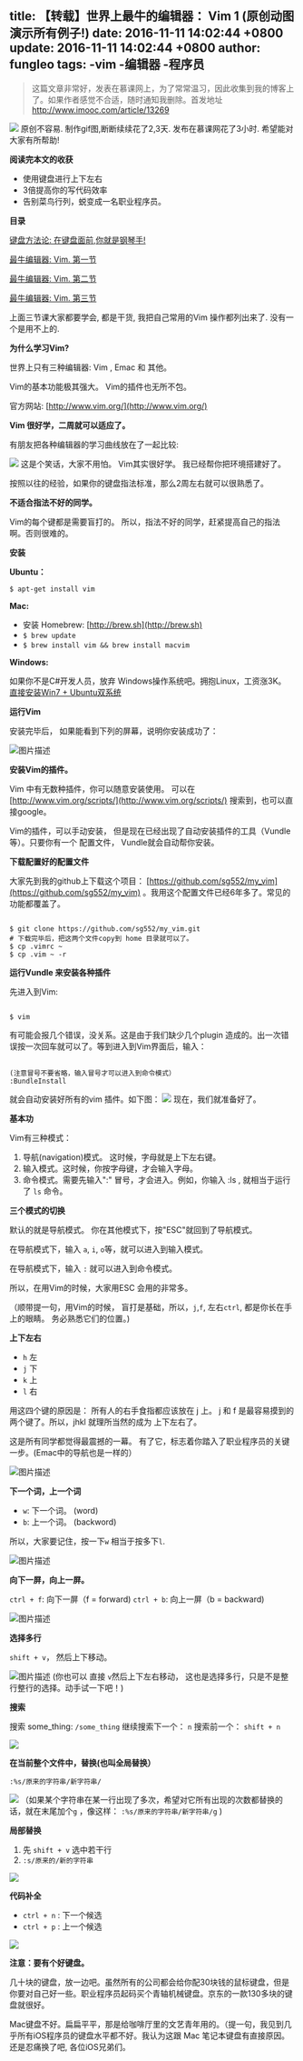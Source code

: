 title: 【转载】世界上最牛的编辑器： Vim 1 (原创动图演示所有例子!)
date: 2016-11-11 14:02:44 +0800
update: 2016-11-11 14:02:44 +0800
author: fungleo
tags:
    -vim
    -编辑器
    -程序员
---

> 这篇文章非常好，发表在慕课网上，为了常常温习，因此收集到我的博客上了。如果作者感觉不合适，随时通知我删除。首发地址 http://www.imooc.com/article/13269

![](https://raw.githubusercontent.com/fengcms/articles/master/image/ac/c327dfe0d5328c1ad102179c70b641.gif)
原创不容易. 制作gif图,断断续续花了2,3天. 发布在慕课网花了3小时. 希望能对大家有所帮助!

**阅读完本文的收获**

*   使用键盘进行上下左右
*   3倍提高你的写代码效率
*   告别菜鸟行列，蜕变成一名职业程序员。

**目录**

[键盘方法论: 在键盘面前,你就是钢琴手!](http://www.imooc.com/article/13277)

[最牛编辑器: Vim. 第一节](http://www.imooc.com/article/13269)

[最牛编辑器: Vim. 第二节](http://www.imooc.com/article/13272)

[最牛编辑器: Vim. 第三节](http://www.imooc.com/article/13275)

上面三节课大家都要学会, 都是干货, 我把自己常用的Vim 操作都列出来了. 没有一个是用不上的.

**为什么学习Vim?**

世界上只有三种编辑器: Vim , Emac 和 其他。

Vim的基本功能极其强大。 Vim的插件也无所不包。

官方网站: [http://www.vim.org/](http://www.vim.org/)

**Vim 很好学，二周就可以适应了。**

有朋友把各种编辑器的学习曲线放在了一起比较:

![](https://raw.githubusercontent.com/fengcms/articles/master/image/06/6a7ace22acbcb85c2e4d75cf9bf5e7.png)
这是个笑话，大家不用怕。 Vim其实很好学。 我已经帮你把环境搭建好了。

按照以往的经验，如果你的键盘指法标准，那么2周左右就可以很熟悉了。

**不适合指法不好的同学。**

Vim的每个键都是需要盲打的。 所以，指法不好的同学，赶紧提高自己的指法啊。否则很难的。

**安装**

**Ubuntu：**

`$ apt-get install vim`

**Mac:**

*   安装 Homebrew: [http://brew.sh](http://brew.sh)
*   `$ brew update`
*   `$ brew install vim && brew install macvim`

**Windows:**

如果你不是C#开发人员，放弃 Windows操作系统吧。拥抱Linux，工资涨3K。
[直接安装Win7 + Ubuntu双系统](http://www.imooc.com/article/12957)

**运行Vim**

安装完毕后， 如果能看到下列的屏幕，说明你安装成功了：

![图片描述](http://img.mukewang.com/57e8b9c00001003509970453.png")

**安装Vim的插件。**

Vim 中有无数种插件，你可以随意安装使用。 可以在 [http://www.vim.org/scripts/](http://www.vim.org/scripts/) 搜索到，也可以直接google。

Vim的插件，可以手动安装， 但是现在已经出现了自动安装插件的工具（Vundle等）。只要你有一个 配置文件， Vundle就会自动帮你安装。



**下载配置好的配置文件**

大家先到我的github上下载这个项目： [https://github.com/sg552/my_vim](https://github.com/sg552/my_vim) 。我用这个配置文件已经6年多了。常见的功能都覆盖了。

```

$ git clone https://github.com/sg552/my_vim.git
# 下载完毕后，把这两个文件copy到 home 目录就可以了。
$ cp .vimrc ~
$ cp .vim ~ -r
```



**运行Vundle 来安装各种插件**

先进入到Vim:

```

$ vim
```

有可能会报几个错误，没关系。这是由于我们缺少几个plugin 造成的。出一次错误按一次回车就可以了。等到进入到Vim界面后，输入：

```

(注意冒号不要省略，输入冒号才可以进入到命令模式）
:BundleInstall
```

就会自动安装好所有的vim 插件。如下图：
![](https://raw.githubusercontent.com/fengcms/articles/master/image/98/f85811e3747856e09c6de72d0f9fc2.png)
现在，我们就准备好了。


**基本功**

Vim有三种模式：

1.  导航(navigation)模式。 这时候，字母就是上下左右键。
2.  输入模式。这时候，你按字母键，才会输入字母。
3.  命令模式。需要先输入":" 冒号，才会进入。例如，你输入 :ls , 就相当于运行了 `ls` 命令。



**三个模式的切换**

默认的就是导航模式。 你在其他模式下，按"ESC"就回到了导航模式。

在导航模式下，输入 `a`, `i`, `o`等，就可以进入到输入模式。

在导航模式下，输入 `:` 就可以进入到命令模式。

所以，在用Vim的时候，大家用ESC 会用的非常多。

（顺带提一句，用Vim的时候， 盲打是基础，所以，`j`,`f`, 左右`ctrl`, 都是你长在手上的眼睛。 务必熟悉它们的位置。)



**上下左右**

*   `h` 左
*   `j` 下
*   `k` 上
*   `l` 右

用这四个键的原因是： 所有人的右手食指都应该放在 j 上。 j 和 f 是最容易摸到的两个键了。所以，jhkl 就理所当然的成为 上下左右了。

这是所有同学都觉得最震撼的一幕。 有了它，标志着你踏入了职业程序员的关键一步。(Emac中的导航也是一样的）

![图片描述](http://img.mukewang.com/57e8bebb0001fe9712600393.gif")


**下一个词，上一个词**

*   `w`: 下一个词。 (word)
*   `b`: 上一个词。 (backword)

所以，大家要记住，按一下`w` 相当于按多下`l`.

![图片描述](http://img.mukewang.com/57e8bf5e0001d06912600597.gif")

**向下一屏，向上一屏。**

`ctrl + f`: 向下一屏（f = forward)
`ctrl + b`: 向上一屏（b = backward)

![图片描述](http://img.mukewang.com/57e8c0420001c02912600081.gif")

**选择多行**

`shift + v`， 然后上下移动。

![图片描述](http://img.mukewang.com/57e8c1590001f41512600237.gif")
(你也可以 直接 `v`然后上下左右移动， 这也是选择多行，只是不是整行整行的选择。动手试一下吧！)

**搜索**

搜索 some_thing: `/some_thing`
继续搜索下一个： `n`
搜索前一个： `shift + n`

![](https://raw.githubusercontent.com/fengcms/articles/master/image/22/7e297a0dfe7e7530da31e60c0aaf98.gif)

**在当前整个文件中，替换(也叫全局替换）**

`:%s/原来的字符串/新字符串/`

![](https://raw.githubusercontent.com/fengcms/articles/master/image/d1/db4d7861645c620f8dd94eab104521.gif)
（如果某个字符串在某一行出现了多次，希望对它所有出现的次数都替换的话，就在末尾加个`g` ，像这样： `:%s/原来的字符串/新字符串/g` )



**局部替换**

1.  先 `shift + v` 选中若干行
2.  `:s/原来的/新的字符串`

![](https://raw.githubusercontent.com/fengcms/articles/master/image/d8/78acf54f88e100fba6bcae3e177842.gif)


**代码补全**

*   `ctrl + n` : 下一个候选
*   `ctrl + p` : 上一个候选

![](https://raw.githubusercontent.com/fengcms/articles/master/image/f6/5d38a40feb81966b04a7d90beca999.gif)


**注意：要有个好键盘。**

几十块的键盘，放一边吧。虽然所有的公司都会给你配30块钱的鼠标键盘，但是你要对自己好一些。职业程序员起码买个青轴机械键盘。京东的一款130多块的键盘就很好。

Mac键盘不好。扁扁平平，那是给咖啡厅里的文艺青年用的。（提一句，我见到几乎所有iOS程序员的键盘水平都不好。我认为这跟 Mac 笔记本键盘有直接原因。还是忍痛换了吧, 各位iOS兄弟们。
